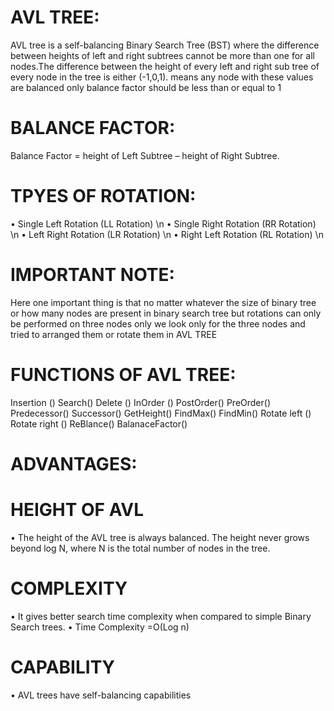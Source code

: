# AVL TREE:
AVL tree is a self-balancing Binary Search Tree (BST) where the difference between heights of left and right subtrees cannot be more than one for all nodes.The difference between the height of every left and right sub tree of every node in the tree is either (-1,0,1). means any node with these values are balanced only  balance factor should be less than or equal to 1
# BALANCE FACTOR:
Balance Factor = height of Left Subtree – height of Right Subtree.
# TPYES OF ROTATION:
•	Single Left Rotation (LL Rotation) \n
•	Single Right Rotation (RR Rotation) \n
•	Left Right Rotation (LR Rotation) \n
•	Right Left Rotation (RL Rotation) \n
# IMPORTANT NOTE:
Here one important thing is that no matter whatever the size of binary tree or how many nodes are present in binary search tree but rotations can only be performed on three nodes only we look only for the three nodes and tried to arranged them or rotate them in AVL TREE
# FUNCTIONS OF AVL TREE:
Insertion ()
Search()
Delete ()
InOrder ()
PostOrder()
PreOrder()
Predecessor()
Successor()
GetHeight()
FindMax()
FindMin()
Rotate left ()
Rotate right ()
ReBlance()
BalanaceFactor()
# ADVANTAGES:
# HEIGHT OF AVL
•	 The height of the AVL tree is always balanced. The height never grows beyond log N, where N is the total number of nodes in the tree.
# COMPLEXITY
•	It gives better search time complexity when compared to simple Binary Search trees.
•	Time Complexity =O(Log n)
# CAPABILITY
•	AVL trees have self-balancing capabilities

